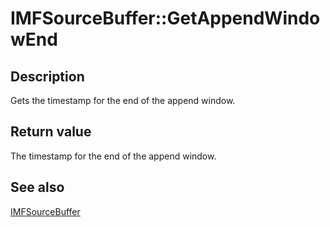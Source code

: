 # IMFSourceBuffer::GetAppendWindowEnd

## Description

Gets the timestamp for the end of the append window.

## Return value

The timestamp for the end of the append window.

## See also

[IMFSourceBuffer](https://learn.microsoft.com/windows/desktop/api/mfmediaengine/nn-mfmediaengine-imfsourcebuffer)